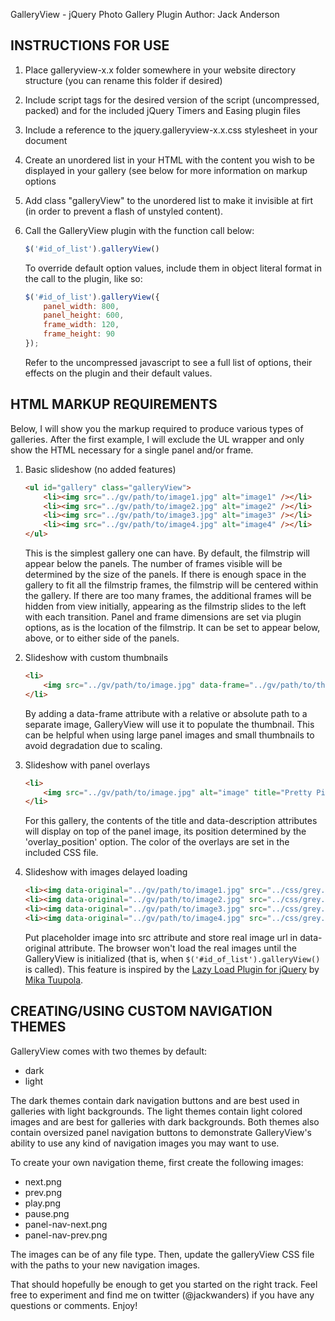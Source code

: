 GalleryView - jQuery Photo Gallery Plugin
Author: Jack Anderson

INSTRUCTIONS FOR USE
---------------------------------
1. Place galleryview-x.x folder somewhere in your website directory structure (you can rename this folder if desired)

2. Include script tags for the desired version of the script (uncompressed, packed) and for the included jQuery Timers and Easing plugin files

3. Include a reference to the jquery.galleryview-x.x.css stylesheet in your document

4. Create an unordered list in your HTML with the content you wish to be displayed in your gallery (see below for more information on markup options

5. Add class "galleryView" to the unordered list to make it invisible at firt (in order to prevent a flash of unstyled content).

6. Call the GalleryView plugin with the function call below:

	```js
	$('#id_of_list').galleryView()
	```

	To override default option values, include them in object literal format in the call to the plugin, like so:

	```js
	$('#id_of_list').galleryView({
		panel_width: 800,
		panel_height: 600,
		frame_width: 120,
		frame_height: 90
	});
	```
	
	Refer to the uncompressed javascript to see a full list of options, their effects on the plugin and their default values.
	


HTML MARKUP REQUIREMENTS
---------------------------------
Below, I will show you the markup required to produce various types of galleries. After the first example, 
I will exclude the UL wrapper and only show the HTML necessary for a single panel and/or frame.

1. Basic slideshow (no added features)

	```html
	<ul id="gallery" class="galleryView">
		<li><img src="../gv/path/to/image1.jpg" alt="image1" /></li>
		<li><img src="../gv/path/to/image2.jpg" alt="image2" /></li>
		<li><img src="../gv/path/to/image3.jpg" alt="image3" /></li>
		<li><img src="../gv/path/to/image4.jpg" alt="image4" /></li>
	</ul>
	```

	This is the simplest gallery one can have. By default, the filmstrip will appear below the panels. The number of frames visible will be determined by the size of the panels. If there is enough space in the gallery to fit all the filmstrip frames, the filmstrip will be centered within the gallery. If there are too many frames, the additional frames will be hidden from view initially, appearing as the filmstrip slides to the left with each transition. Panel and frame dimensions are set via plugin options, as is the location of the filmstrip. It can be set to appear below, above, or to either side of the panels.

2. Slideshow with custom thumbnails
	```html
	<li>
		<img src="../gv/path/to/image.jpg" data-frame="../gv/path/to/thumb.jpg" alt="image" />
	</li>
	```

	By adding a data-frame attribute with a relative or absolute path to a separate image, GalleryView will use it to populate the thumbnail. This can be helpful when using large panel images and small thumbnails to avoid degradation due to scaling.
	
3. Slideshow with panel overlays
	```html
	<li>
		<img src="../gv/path/to/image.jpg" alt="image" title="Pretty Picture" data-description="Some more information about the photo" />
	</li>
	```

	For this gallery, the contents of the title and data-description attributes will display on top of the panel image, its position determined by the 'overlay_position' option. The color of the overlays are  set in the included CSS file.

4. Slideshow with images delayed loading
	```html
	<li><img data-original="../gv/path/to/image1.jpg" src="../css/grey.gif" alt="image1" /></li>
	<li><img data-original="../gv/path/to/image2.jpg" src="../css/grey.gif" alt="image2" /></li>
	<li><img data-original="../gv/path/to/image3.jpg" src="../css/grey.gif" alt="image3" /></li>
	<li><img data-original="../gv/path/to/image4.jpg" src="../css/grey.gif" alt="image4" /></li>
	```
	
	Put placeholder image into src attribute and store real image url in data-original attribute. The browser won't load the real images until the GalleryView is initialized (that is, when <code>$('#id_of_list').galleryView()</code> is called). This feature is inspired by the [Lazy Load Plugin for jQuery](https://github.com/tuupola/jquery_lazyload) by [Mika Tuupola](http://www.appelsiini.net/projects/lazyload).
	
CREATING/USING CUSTOM NAVIGATION THEMES
---------------------------------
GalleryView comes with two themes by default:
- dark
- light

The dark themes contain dark navigation buttons and are best used in galleries with light backgrounds. The light themes contain light colored images and are best for galleries with dark backgrounds. Both themes also contain oversized panel navigation buttons to demonstrate GalleryView's ability to use any kind of navigation images you may want to use.

To create your own navigation theme, first create the following images:
- next.png
- prev.png
- play.png
- pause.png
- panel-nav-next.png
- panel-nav-prev.png

The images can be of any file type. Then, update the galleryView CSS file with the paths to your new navigation images.


That should hopefully be enough to get you started on the right track. Feel free to experiment and find me on twitter (@jackwanders) if you have any questions or comments. Enjoy!